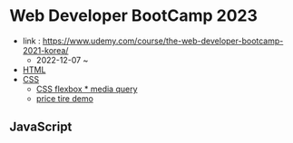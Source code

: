 # Web Developer BootCamp 2023
- link : https://www.udemy.com/course/the-web-developer-bootcamp-2021-korea/
    - 2022-12-07 ~ 
- [HTML](01_HTML/README.md)
- [CSS](02_CSS/README.md)
    - [CSS flexbox * media query](02a_CSS_flexbox/README.md)
    - [price tire demo](02b_CSS_price_panel_project/index.html)

## JavaScript
